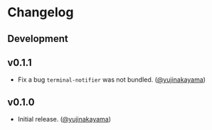 # Changelog

## Development

## v0.1.1

* Fix a bug `terminal-notifier` was not bundled. ([@yujinakayama])

## v0.1.0

* Initial release. ([@yujinakayama])

[@yujinakayama]: https://github.com/yujinakayama
